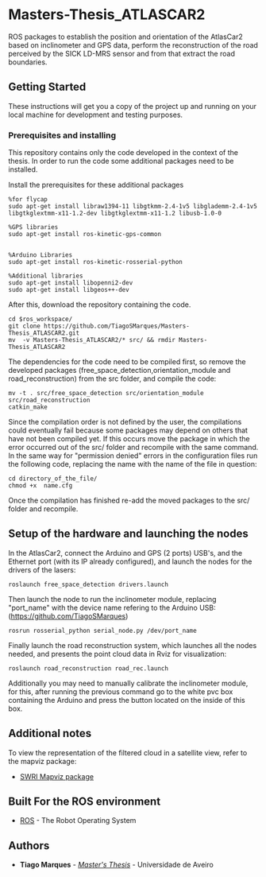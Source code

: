 # Masters-Thesis_ATLASCAR2

<!-- One Paragraph of project description goes here -->
ROS packages to establish the position and orientation of the AtlasCar2 based on inclinometer and GPS data, perform the reconstruction of the road perceived by the SICK LD-MRS sensor and from that extract the road boundaries.

## Getting Started

These instructions will get you a copy of the project up and running on your local machine for development and testing purposes.

### Prerequisites and installing 

This repository contains only the code developed in the context of the thesis. In order to run the code some additional packages need to be installed.

Install the prerequisites for these additional packages

```
%for flycap
sudo apt-get install libraw1394-11 libgtkmm-2.4-1v5 libglademm-2.4-1v5 libgtkglextmm-x11-1.2-dev libgtkglextmm-x11-1.2 libusb-1.0-0

%GPS libraries
sudo apt-get install ros-kinetic-gps-common 


%Arduino Libraries
sudo apt-get install ros-kinetic-rosserial-python

%Additional libraries
sudo apt-get install libopenni2-dev 
sudo apt-get install libgeos++-dev

```
After this, download the repository containing the code.

```
cd $ros_workspace/
git clone https://github.com/TiagoSMarques/Masters-Thesis_ATLASCAR2.git
mv  -v Masters-Thesis_ATLASCAR2/* src/ && rmdir Masters-Thesis_ATLASCAR2

```
The dependencies for the code need to be compiled first, so remove the developed packages (free_space_detection,orientation_module and road_reconstruction) from the src folder, and compile the code:

```
mv -t . src/free_space_detection src/orientation_module  src/road_reconstruction
catkin_make

```
Since the compilation order is not defined by the user, the compilations could eventually fail because some packages may depend on others that have not been compiled yet. If this occurs move the package in which the error occurred out of the src/ folder and recompile with the same command. 
In the same way for "permission denied" errors in the configuration files run the following code, replacing the name with the name of the file in question:

```
cd directory_of_the_file/
chmod +x  name.cfg
```

Once the compilation has finished re-add the moved packages to the src/ folder and recompile.

## Setup of the hardware and launching the nodes

In the AtlasCar2, connect the Arduino and GPS (2 ports) USB's, and the Ethernet port (with its IP already configured), and launch the nodes for the drivers of the lasers:

```
roslaunch free_space_detection drivers.launch 
```

Then launch the node to run the inclinometer module, replacing "port_name" with the device name refering to the Arduino USB:
(https://github.com/TiagoSMarques)
```
rosrun rosserial_python serial_node.py /dev/port_name
```

Finally launch the road reconstruction system, which launches all the nodes needed, and presents the point cloud data in Rviz for visualization:

```
roslaunch road_reconstruction road_rec.launch
```

Additionally you may need to manually calibrate the inclinometer module, for this, after running the previous command go to the white pvc box containing the Arduino and press the button located on the inside of this box.

## Additional notes 
To view the representation of the filtered cloud in a satellite view, refer to the mapviz package:

* [SWRI Mapviz package](https://github.com/swri-robotics/mapviz)

## Built For the ROS environment

* [ROS](hthttp://www.ros.org/about-ros) - The Robot Operating System

## Authors

* **Tiago Marques** - *[Master's Thesis](https://github.com/TiagoSMarques)* - Universidade de Aveiro

<!-- See also the list of [contributors](https://github.com/your/project/contributors) who participated in this project. -->

<!-- ## License

This project is licensed under the MIT License - see the [LICENSE.md](LICENSE.md) file for details -->

<!-- ## Acknowledgments -->

<!-- * Hat tip to anyone whose code was used
* Inspiration
* etc -->

